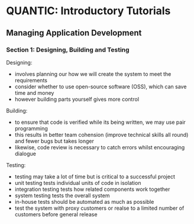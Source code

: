 
# QUANTIC: Introductory Tutorials
## Managing Application Development
### Section 1: Designing, Building and Testing

Designing:
 - involves planning our how we will create the system to meet the requirements
 - consider whether to use open-source software (OSS), which can save time and money
 - however building parts yourself gives more control

Building:
 - to ensure that code is verified while its being written, we may use pair programming
 - this results in better team cohension (improve technical skills all round) and fewer bugs but takes longer
 - likewise, code review is necessary to catch errors whilst encouraging dialogue

Testing:
 - testing may take a lot of time but is critical to a successful project
 - unit testing tests individual units of code in isolation
 - integration testing tests how related components work together
 - system testing tests the overall system
 - in-house tests should be automated as much as possible
 - test the system with proxy customers or realse to a limited number of customers before general release
